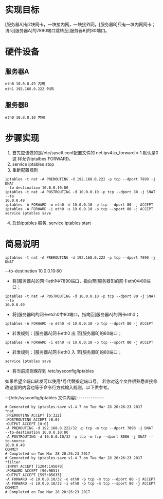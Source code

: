
# 实现目标
[服务器A]有2块网卡，一块接内网，一块接外网，[服务器B]只有一块内网网卡；
访问[服务器A]的7890端口跳转至[服务器B]的80端口。


# 硬件设备
## 服务器A
```
eth0 10.0.0.49 内网 
eth1 192.168.0.222 外网
```

## 服务器B 
```
eth0 10.0.0.10 内网
```

# 步骤实现
1. 首先应该做的是/etc/sysctl.conf配置文件的 net.ipv4.ip_forward = 1 默认是0 这
样允许iptalbes FORWARD。
2. service iptables stop
3. 重新配置规则
```
iptables -t nat -A PREROUTING -d 192.168.0.222 -p tcp --dport 7890 -j DNAT
--to-destination 10.0.0.10:80
iptables -t nat -A POSTROUTING -d 10.0.0.10 -p tcp --dport 80 -j SNAT --to
10.0.0.49
iptables -A FORWARD -o eth0 -d 10.0.0.10 -p tcp --dport 80 -j ACCEPT
iptables -A FORWARD -i eth0 -s 10.0.0.10 -p tcp --sport 80 -j ACCEPT
service iptables save
```

4. 启动iptables 服务, service iptables start

# 简易说明
```
iptables -t nat -A PREROUTING -d 192.168.0.222 -p tcp --dport 7890 -j DNAT
```
--to-destination 10.0.0.10:80

* 将[服务器A]的网卡eth1中7890端口，指向至[服务器B]的网卡eth0中80端口；
```
iptables -t nat -A POSTROUTING -d 10.0.0.10 -p tcp --dport 80 -j SNAT --to
10.0.0.49
```

* 将[服务器B]的网卡etch0中80端口，指向回[服务器A]的网卡eth0；
```
iptables -A FORWARD -o eth0 -d 10.0.0.10 -p tcp --dport 80 -j ACCEPT
```

* 转发规则：[服务器A]网卡eth0 出 至[服务器B]的80端口；
```
iptables -A FORWARD -i eth0 -s 10.0.0.10 -p tcp --sport 80 -j ACCEPT
```

* 转发规则：[服务器A]网卡eth0 入 至[服务器B]的80端口；
```
service iptables save
```

* 将当前规则保存到 /etc/sysconfig/iptables

如果希望全端口转发可以使用*号代替指定端口号。
若你对这个文件很熟悉直接修改这里的内容也等于命令行方式输入规则，以下供参考。

--[/etc/sysconfig/iptables 文件内容]--------------
```
# Generated by iptables-save v1.4.7 on Tue Mar 28 20:26:23 2017
*nat
:PREROUTING ACCEPT [5:322]
:POSTROUTING ACCEPT [0:0]
:OUTPUT ACCEPT [0:0]
-A PREROUTING -d 192.168.0.222/32 -p tcp -m tcp --dport 7890 -j DNAT
--to-destination 10.0.0.10:80 
-A POSTROUTING -d 10.0.0.10/32 -p tcp -m tcp --dport 8086 -j SNAT --to-source
10.0.0.49
COMMIT
# Completed on Tue Mar 28 20:26:23 2017
# Generated by iptables-save v1.4.7 on Tue Mar 28 20:26:23 2017
*filter
:INPUT ACCEPT [1204:145670]
:FORWARD ACCEPT [90:9051]
:OUTPUT ACCEPT [595:85633]
-A FORWARD -d 10.0.0.10/32 -o eth0 -p tcp -m tcp --dport 80 -j ACCEPT
-A FORWARD -s 10.0.0.10/32 -i eth0 -p tcp -m tcp --sport 80 -j ACCEPT
COMMIT
# Completed on Tue Mar 28 20:26:23 2017
```
